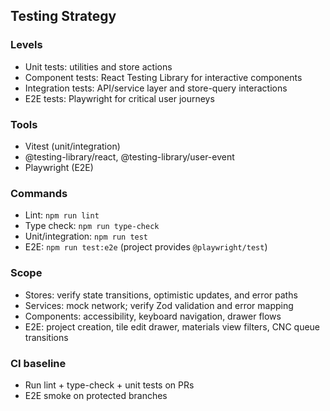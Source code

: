 ## Testing Strategy

### Levels
- Unit tests: utilities and store actions
- Component tests: React Testing Library for interactive components
- Integration tests: API/service layer and store-query interactions
- E2E tests: Playwright for critical user journeys

### Tools
- Vitest (unit/integration)
- @testing-library/react, @testing-library/user-event
- Playwright (E2E)

### Commands
- Lint: `npm run lint`
- Type check: `npm run type-check`
- Unit/integration: `npm run test`
- E2E: `npm run test:e2e` (project provides `@playwright/test`)

### Scope
- Stores: verify state transitions, optimistic updates, and error paths
- Services: mock network; verify Zod validation and error mapping
- Components: accessibility, keyboard navigation, drawer flows
- E2E: project creation, tile edit drawer, materials view filters, CNC queue transitions

### CI baseline
- Run lint + type-check + unit tests on PRs
- E2E smoke on protected branches


